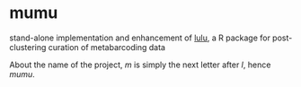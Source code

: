 # mumu

stand-alone implementation and enhancement of [lulu](https://github.com/tobiasgf/lulu), a R package for post-clustering curation of metabarcoding data

About the name of the project, *m* is simply the next letter after *l*, hence *mumu*.
